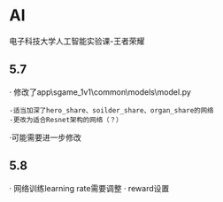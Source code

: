 # AI
电子科技大学人工智能实验课-王者荣耀
## 5.7
· 修改了app\sgame_1v1\common\models\model.py
  
    -适当加深了hero_share、soilder_share、organ_share的网络
    -更改为适合Resnet架构的网络（？）

·可能需要进一步修改
## 5.8
· 网络训练learning rate需要调整
· reward设置